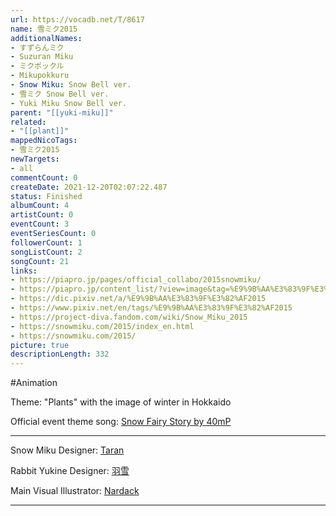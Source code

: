 ```yaml
---
url: https://vocadb.net/T/8617
name: 雪ミク2015
additionalNames: 
- すずらんミク
- Suzuran Miku
- ミクポックル
- Mikupokkuru
- Snow Miku: Snow Bell ver.
- 雪ミク Snow Bell ver.
- Yuki Miku Snow Bell ver.
parent: "[[yuki-miku]]"
related:
- "[[plant]]"
mappedNicoTags:
- 雪ミク2015
newTargets:
- all
commentCount: 0
createDate: 2021-12-20T02:07:22.487
status: Finished
albumCount: 4
artistCount: 0
eventCount: 3
eventSeriesCount: 0
followerCount: 1
songListCount: 2
songCount: 21
links: 
- https://piapro.jp/pages/official_collabo/2015snowmiku/
- https://piapro.jp/content_list/?view=image&tag=%E9%9B%AA%E3%83%9F%E3%82%AF%EF%BC%92%EF%BC%90%EF%BC%91%EF%BC%95
- https://dic.pixiv.net/a/%E9%9B%AA%E3%83%9F%E3%82%AF2015
- https://www.pixiv.net/en/tags/%E9%9B%AA%E3%83%9F%E3%82%AF2015
- https://project-diva.fandom.com/wiki/Snow_Miku_2015
- https://snowmiku.com/2015/index_en.html
- https://snowmiku.com/2015/
picture: true
descriptionLength: 332
---
```


#Animation

Theme: "Plants" with the image of winter in Hokkaido

Official event theme song: [Snow Fairy Story by 40mP](https://vocadb.net/S/79094)

---

Snow Miku Designer: [Taran](https://vocadb.net/Ar/30890)

Rabbit Yukine Designer: [羽雪](https://vocadb.net/Ar/34428)

Main Visual Illustrator: [Nardack](https://www.pixiv.net/en/users/341433)

---

